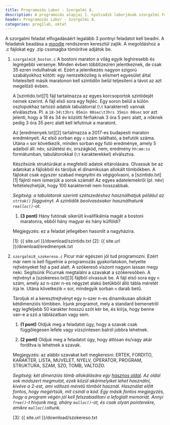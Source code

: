 ```yaml
---
title: Programozás Labor - Szorgalmi 8.
description: A programozás alapjai 1. nyolcadik laborjának szorgalmi feladatai
header: Programozás Labor - Szorgalmi 8.
categories: prog1lab, oktat
---
```


A szorgalmi feladat elfogadásáért legalább 3 pontnyi feladatot kell beadni. A feladatok beadása a [moodle](https://moodle.hit.bme.hu/) rendszeren keresztül zajlik. A megoldáshoz a .c fájlokat egy .zip csomagba tömörítve adjátok be.

1. `szorgalmi8_boston.c`
    A bostoni maraton a világ egyik leghíresebb és legrégebbi versenye. Minden évben többtízezren jelentkeznek, de csak 35 ezren indulhatnak el. Ezért a jelentkezés nagyon szigorú szabályokhoz kötött: egy nemzetközileg is elismert egyesület által hitelesített másik maratonon kell szintidőn belül teljesíteni a távot az azt megelőző évben.
    
    A [szintido.txt][1] fájl tartalmazza az egyes korcsoportok szintidejét nemek szerint. A fájl első sora egy fejléc. Egy soron belül a külön oszlopokhaz tartozó adatok tabulátorral (`\t` karakterrel) vannak elválasztva. Pl. a `18-34\t3hrs 05min 00sec\t3hrs 35min 00sec` sor azt jelenti, hogy a 18 és 34 év közötti férfiaknak 3 óra 5 perc alatt, a nőknek pedig 3 óra 35 perc alatt kell lefutniuk a maratont.
    
    Az [eredmenyek.txt][2] tartalmazza a 2017-es budapesti maraton eredményeit. Az első sorban egy `n` szám található, a befutók száma. Utána `n` sor következik, minden sorban egy futó eredménye, amely 5 adatból áll: név, születési év, országkód, nem, eredmény `hh:mm:ss` formátumban, tabulátorokkal (`\t` karakterekkel) elválsztva.

    Készítsünk struktúrákat a megfelelő adatok eltárolására. Olvassuk be az adatokat a fájlokból és tároljuk el dinamikusan allokált tömbökben. A fájlokat csak egyszer szabad megnyitni és végigolvasni, a [szintido.txt][1] fájlról nem ismerjük a sorok számát! Az egyes adatelemekről (pl. név) feltételezhetjük, hogy 100 karakternél nem hosszabbak.

    *Segítség: a tabulátorok szerinti szétszedéshez használhatjuk például az `strtok()` függvényt. A szintidők beolvasásakor használhatunk `realloc()`-ot.*

    1. **(3 pont)** Hány futónak sikerült kvalifikálnia magát a bostoni maratonra, ebből hány magyar és hány külföldi?

    Megjegyzés: ez a feladat jellegében hasonlít a nagyházira.

    [1]: {{ site.url }}/download/szintido.txt
    [2]: {{ site.url }}/download/eredmenyek.txt

2. `szorgalmi8_szokereso.c`
    Picur már egészen jól tud programozni. Ezért már nem is kell figyelnie a programozás gyakorlatokon, helyette rejtvényeket fejt a pad alatt. A szókereső viszont nagyon lassan megy neki. Segítsünk Picurnak megtalálni a szavakat a szókeresőben. A rejtvényt a [szokereso.txt][3] fájlból olvassuk be. A fájl első  sora egy `n` szám, amely az n-szer n-es négyzet alakú betűkből álló tábla méretét írja le. Utána következik `n` sor, mindegyik sorban `n` darab betű.

    Tároljuk el a keresztrejtvényt egy n-szer n-es dinamikusan allokált kétdimenziós tömbben. Írjunk programot, mely a standard bemenetről egy legfeljebb 50 karakter hosszú szót kér be, és kiírja, hogy benne van-e a szó a táblázatban vagy sem.

    1. **(1 pont)** Oldjuk meg a feladatot úgy, hogy a szavak csak függőlegesen lefele vagy vízszintesen balról jobbra lehetnek.

    2. **(2 pont)** Oldjuk meg a feladatot úgy, hogy átlósan és/vagy akár fordítva is lehetnek a szavak.

    Megjegyzés: az alábbi szavakat kell megkeresni: ERTEK, FORDITO, KARAKTER, LISTA, MUVELET, NYELV, OPERATOR, PROGRAM, STRUKTURA, SZAM, SZO, TOMB, VALTOZO.

    *Segítség: két dimenziós tömb allokálására egy [hasznos oldal](http://www.geeksforgeeks.org/dynamically-allocate-2d-array-c/). Az oldal sok módszert megmutat, ezek közül akármelyiket lehet használni, kivéve a 2-est, ami változó méretű tömböt használ. Használat előtt fontos, hogy megértsük, mit csinál a kód. Egy másik fontos megjegyzés, hogy a program végén jól kell felszabadítani a lefoglalt memóriát. Annyi `free()`-t hívjunk meg, ahány `malloc()`-ot, és csak olyan pointerekre, amikre `malloc()`oltunk.*

    [3]: {{ site.url }}/download/szokereso.txt